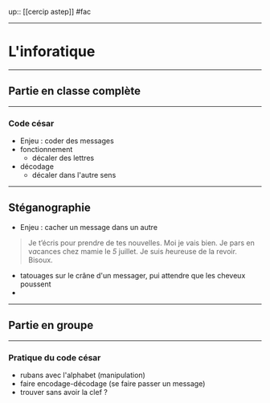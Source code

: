 up:: [[cercip astep]]
#fac 

---

# L'inforatique

--- 

## Partie en classe complète 

---

### Code césar
 - Enjeu : coder des messages 
 - fonctionnement 
     - décaler des lettres 
 - décodage 
     - décaler dans l'autre sens 

---

## Stéganographie

 - Enjeu : cacher un message dans un autre

> Je t’écris pour prend*r*e de tes nouvelles. Moi je *v*ais bien. Je pars en v*a*cances chez mamie le *5* juillet. Je suis *h*eureuse de la revoir. Bisoux.

 - tatouages sur le crâne d'un messager, pui attendre que les cheveux poussent
 - 

---

## Partie en groupe 

 ---

### Pratique du code césar

 - rubans avec l'alphabet (manipulation)
 - faire encodage-décodage (se faire passer un message)
 - trouver sans avoir la clef ?

